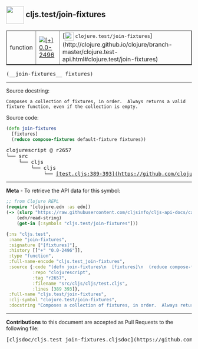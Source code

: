 ## <img width="48px" valign="middle" src="http://i.imgur.com/Hi20huC.png"> cljs.test/join-fixtures

 <table border="1">
<tr>

<td>function</td>
<td><a href="https://github.com/cljsinfo/cljs-api-docs/tree/0.0-2496"><img valign="middle" alt="[+] 0.0-2496" src="https://img.shields.io/badge/+-0.0--2496-lightgrey.svg"></a> </td>
<td>
[<img height="24px" valign="middle" src="http://i.imgur.com/1GjPKvB.png"> <samp>clojure.test/join-fixtures</samp>](http://clojure.github.io/clojure/branch-master/clojure.test-api.html#clojure.test/join-fixtures)
</td>
</tr>
</table>

 <samp>
(__join-fixtures__ fixtures)<br>
</samp>

---




Source docstring:

```
Composes a collection of fixtures, in order.  Always returns a valid
fixture function, even if the collection is empty.
```

Source code:

```clj
(defn join-fixtures
  [fixtures]
  (reduce compose-fixtures default-fixture fixtures))
```

 <pre>
clojurescript @ r2657
└── src
    └── cljs
        └── cljs
            └── <ins>[test.cljs:389-393](https://github.com/clojure/clojurescript/blob/r2657/src/cljs/cljs/test.cljs#L389-L393)</ins>
</pre>


---

__Meta__ - To retrieve the API data for this symbol:

```clj
;; from Clojure REPL
(require '[clojure.edn :as edn])
(-> (slurp "https://raw.githubusercontent.com/cljsinfo/cljs-api-docs/catalog/cljs-api.edn")
    (edn/read-string)
    (get-in [:symbols "cljs.test/join-fixtures"]))
```

```clj
{:ns "cljs.test",
 :name "join-fixtures",
 :signature ["[fixtures]"],
 :history [["+" "0.0-2496"]],
 :type "function",
 :full-name-encode "cljs.test_join-fixtures",
 :source {:code "(defn join-fixtures\n  [fixtures]\n  (reduce compose-fixtures default-fixture fixtures))",
          :repo "clojurescript",
          :tag "r2657",
          :filename "src/cljs/cljs/test.cljs",
          :lines [389 393]},
 :full-name "cljs.test/join-fixtures",
 :clj-symbol "clojure.test/join-fixtures",
 :docstring "Composes a collection of fixtures, in order.  Always returns a valid\nfixture function, even if the collection is empty."}

```

---

__Contributions__ to this document are accepted as Pull Requests to the following file:

 <pre>
[cljsdoc/cljs.test_join-fixtures.cljsdoc](https://github.com/cljsinfo/cljs-api-docs/blob/master/cljsdoc/cljs.test_join-fixtures.cljsdoc)
</pre>

